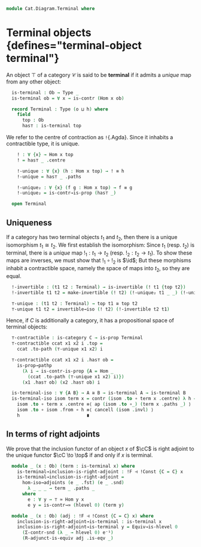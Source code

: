 <!--
```agda
open import Cat.Instances.Shape.Terminal
open import Cat.Functor.Adjoint.Hom
open import Cat.Functor.Adjoint
open import Cat.Prelude

import Cat.Reasoning
```
-->

```agda
module Cat.Diagram.Terminal where
```

<!--
```agda
module _ {o h} (C : Precategory o h) where
  open Cat.Reasoning C
```
-->

# Terminal objects {defines="terminal-object terminal"}

An object $\top$ of a category $\mathcal{C}$ is said to be **terminal**
if it admits a _unique_ map from any other object:

```agda
  is-terminal : Ob → Type _
  is-terminal ob = ∀ x → is-contr (Hom x ob)

  record Terminal : Type (o ⊔ h) where
    field
      top : Ob
      has⊤ : is-terminal top
```

We refer to the centre of contraction as `!`{.Agda}. Since it inhabits a
contractible type, it is unique.

```agda
    ! : ∀ {x} → Hom x top
    ! = has⊤ _ .centre

    !-unique : ∀ {x} (h : Hom x top) → ! ≡ h
    !-unique = has⊤ _ .paths

    !-unique₂ : ∀ {x} (f g : Hom x top) → f ≡ g
    !-unique₂ = is-contr→is-prop (has⊤ _)

  open Terminal
```

## Uniqueness

If a category has two terminal objects $t_1$ and $t_2$, then there is a
unique isomorphism $t_1 \cong t_2$. We first establish the isomorphism:
Since $t_1$ (resp. $t_2$) is terminal, there is a _unique_ map $!_1 : t_1 \to
t_2$ (resp. $!_2 : t_2 \to t_1$). To show these maps are inverses, we
must show that $!_1 \circ !_2$ is $\id$; But these morphisms
inhabit a contractible space, namely the space of maps into $t_2$, so
they are equal.

```agda
  !-invertible : (t1 t2 : Terminal) → is-invertible (! t1 {top t2})
  !-invertible t1 t2 = make-invertible (! t2) (!-unique₂ t1 _ _) (!-unique₂ t2 _ _)

  ⊤-unique : (t1 t2 : Terminal) → top t1 ≅ top t2
  ⊤-unique t1 t2 = invertible→iso (! t2) (!-invertible t2 t1)
```

Hence, if $C$ is additionally a category, it has a propositional space of
terminal objects:

```agda
  ⊤-contractible : is-category C → is-prop Terminal
  ⊤-contractible ccat x1 x2 i .top =
    ccat .to-path (⊤-unique x1 x2) i

  ⊤-contractible ccat x1 x2 i .has⊤ ob =
    is-prop→pathp
      (λ i → is-contr-is-prop {A = Hom _
        (ccat .to-path (⊤-unique x1 x2) i)})
      (x1 .has⊤ ob) (x2 .has⊤ ob) i

  is-terminal-iso : ∀ {A B} → A ≅ B → is-terminal A → is-terminal B
  is-terminal-iso isom term x = contr (isom .to ∘ term x .centre) λ h →
    isom .to ∘ term x .centre ≡⟨ ap (isom .to ∘_) (term x .paths _) ⟩
    isom .to ∘ isom .from ∘ h ≡⟨ cancell (isom .invl) ⟩
    h                         ∎
```

## In terms of right adjoints

We prove that the inclusion functor of an object $x$ of $\cC$ is right adjoint
to the unique functor $\cC \to \top$ if and only if $x$ is terminal.

```agda
  module _ (x : Ob) (term : is-terminal x) where
    is-terminal→inclusion-is-right-adjoint : !F ⊣ !Const {C = C} x
    is-terminal→inclusion-is-right-adjoint =
      hom-iso→adjoints (e _ .fst) (e _ .snd)
        λ _ _ _ → term _ .paths _
      where
        e : ∀ y → ⊤ ≃ Hom y x
        e y = is-contr→≃ (hlevel 0) (term y)

  module _ (x : Ob) (adj : !F ⊣ !Const {C = C} x) where
    inclusion-is-right-adjoint→is-terminal : is-terminal x
    inclusion-is-right-adjoint→is-terminal y = Equiv→is-hlevel 0
      (Σ-contr-snd (λ _ → hlevel 0) e⁻¹)
      (R-adjunct-is-equiv adj .is-eqv _)
```

<!--
```agda
module _ {o h} {C : Precategory o h} where
  open Cat.Reasoning C
  private unquoteDecl eqv = declare-record-iso eqv (quote Terminal)

  instance
    Extensional-Terminal
      : ∀ {ℓr}
      → ⦃ sa : Extensional Ob ℓr ⦄
      → Extensional (Terminal C) ℓr
    Extensional-Terminal ⦃ sa ⦄ =
      embedding→extensional
        (Iso→Embedding eqv ∙emb (fst , Subset-proj-embedding (λ _ → hlevel 1)))
        sa
```
-->
